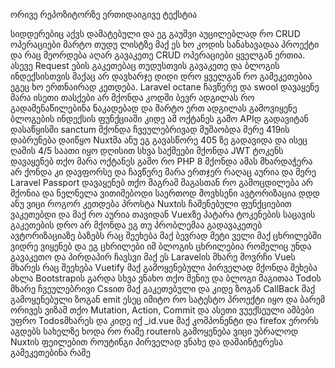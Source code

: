 <p>ორივე რეპოზიტორზე ერთიდაიგივე ტექსტია </p>
სიდდერებიც აქვს დამატებული და ეგ გაუშვი აუცილებლად რო CRUD ოპერაციები მარტო თუდუ ლისტზე მაქ
ეს ხო კოდის სანახავადაა პროექტი და რაც მეორდება აღარ გავაკეთე CRUD ოპერაციები ყველგან ერთია.
ასევე Request ების გაკეთებაც თუდუსთვის გავაკეთე და ბლოგის ინდექსისთვის მაქაც არ დავხარჯე დიდი დრო
ყველგან რო გამეკეთებია ეგეც ხო ერთნაირად კეთდება. Laravel octane ჩავწერე და swool დავაყენე მარა ისეთი 
თასქები არ მქონდა კოდში ბევრ ადგილას რო გადამენაწილებინა ნაკადებად 
და მარტო ერთ ადგილას გამოვიყენე ბლოგების ინდექსის ფუნქციაში კიდე ამ ოქტანეს გამო APIდ გადავიტან
დასაწყისში sanctum მქონდა ჩვეულებრივად მუშაობდა მერე 419ის დაბრუნება დაიწყო Nuxtმა ანუ ეგ გავასწორე
405 ზე გადავიდა და ისეც ღამის 4/5 საათი იყო დღისით სხვა საქმეები მქონდა JWT ტოკენს დავაყენებ თქო 
მარა ოქტანეს გამო რო PHP 8 მქონდა ამას მხარდაჭერა არ ქონდა კი დავფორსე და ჩავწერე მარა ერთჯერ რაღაც 
აურია და მერე Laravel Passport დავაყენებ თქო მაგრამ მაგასთან რო გამოცდილება არ მქონია და 
ნელნელა ვითიშებოდი საერთოდ მოვხსენი ავტორიზაცია დდდ ანუ ვიცი როგორ კეთდება პროსტა Nuxtის 
ჩაშენებული ფუნქციებით ვაკეთებდი და მაქ რო აურია თავიდან Vuexზე პატარა ტოკენების საცავის 
გაკეთების დრო არ მქონდა ეგ თუ პრობლემაა გადავაკეთებ ავტორიზაციაზე ბაზებს რაც შეეხება მაქ 
ბევრად მეტი ველი მაქ ცხრილებში ვიდრე ვიყენებ და ეგ ცხრილები იმ ბლოგის ცხრილებია რომელიც 
უნდა გავაკეთო და პირდაპირ ჩავსვი მაქ ეს Laravelის მხარე მოვრჩი Vueს მხარეს რაც შეეხება Vuetify
მაქ გამოყენებული პირველად მქონდა შეხება ახლა Bootstrapის გარდა სხვა ვნახო თქო მენიუ და ბლოგი მაგითაა 
Todoს მხარე ჩვეულებრივი Cssით მაქ გაკეთებული და კიდე ზოგან CallBack მაქ გამოყენებული ზოგან emit
ესეც იმიტო რო სატესტო პროექტი იყო და ბარემ ორივეს ვიზამ თქო Mutation, Action, Commit და ასეთი ვუექსეული
ამბები უფრო Todosმხარეს  და კიდე იქ _id.vue მაქ კომპონენტი და firefox ერორს აგდებს სახელზე ხოდა რო 
რამე routerის გამოყენება ვიცი უბრალოდ Nuxtის ფეილებით როუტინგი პირველად ვნახე და დამაინტერესა გამეკეთებინა რამე

